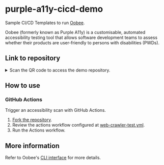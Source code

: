 # purple-a11y-cicd-demo
Sample CI/CD Templates to run [Oobee](https://github.com/GovTechSG/oobee).

Oobee (formerly known as Purple A11y) is a customisable, automated accessibility testing tool that allows software development teams to assess whether their products are user-friendly to persons with disabilities (PWDs).

## Link to repository
<details>
<summary>Scan the QR code to access the demo repository.</summary>
<br>

[Link to repository](https://github.com/younglim/oobee-cicd-demo)

![QR code with URL to this repository](https://github.com/user-attachments/assets/577286e1-163a-4e0c-aec4-7903d10ee27a)

</details>

## How to use
### GitHub Actions
Trigger an accessibility scan with GitHub Actions.

1. [Fork the repository](https://github.com/younglim/oobee-cicd-demo/fork).
2. Review the actions workflow configured at [web-crawler-test.yml](.github/workflows/web-crawler-test.yml).
3. Run the Actions workflow.

## More information 
Refer to Oobee's [CLI interface](https://github.com/GovTechSG/oobee?tab=readme-ov-file#cli-mode) for more details.
